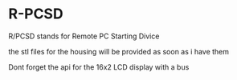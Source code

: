 # R-PCSD
R/PCSD stands for Remote PC Starting Divice





the stl files for the housing will be provided as soon as i have them



Dont forget the api for the 16x2 LCD display with a bus